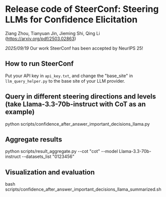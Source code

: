 
# Release code of SteerConf: Steering LLMs for Confidence Elicitation
Ziang Zhou, Tianyuan Jin, Jieming Shi, Qing Li (https://arxiv.org/pdf/2503.02863)

*2025/09/19* Our work SteerConf has been accepted by NeurIPS 25!
 

## How to run SteerConf 

Put your API key in `api_key.txt`, and change the "base_site" in `llm_query_helper.py` to the base site of your LLM provider.


## Query in different steering directions and levels (take Llama-3.3-70b-instruct with CoT as an example)

python scripts/confidence_after_answer_important_decisions_llama.py 

## Aggregate results

python scripts/result_aggregate.py --cot "cot" --model Llama-3.3-70b-instruct --datasets_list "0123456"  

## Visualization and evaluation

bash scripts/confidence_after_answer_important_decisions_llama_summarized.sh


